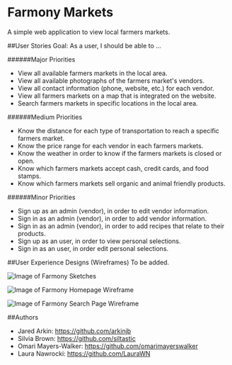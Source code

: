 # Farmony Markets
A simple web application to view local farmers markets.

##User Stories
Goal: As a user, I should be able to ...

######Major Priorities
- View all available farmers markets in the local area.
- View all available photographs of the farmers market's vendors.
- View all contact information (phone, website, etc.) for each vendor.
- View all farmers markets on a map that is integrated on the website.
- Search farmers markets in specific locations in the local area.

######Medium Priorities
- Know the distance for each type of transportation to reach a specific farmers market.
- Know the price range for each vendor in each farmers markets.
- Know the weather in order to know if the farmers markets is closed or open.
- Know which farmers markets accept cash, credit cards, and food stamps.
- Know which farmers markets sell organic and animal friendly products.

######Minor Priorities
- Sign up as an admin (vendor), in order to edit vendor information.
- Sign in as an admin (vendor), in order to add vendor information.
- Sign in as an admin (vendor), in order to add recipes that relate to their products.
- Sign up as an user, in order to view personal selections.
- Sign in as an user, in order edit personal selections.

##User Experience Designs (Wireframes)
To be added.

![Image of Farmony Sketches]()

![Image of Farmony Homepage Wireframe]()

![Image of Farmony Search Page Wireframe]()

##Authors
- Jared Arkin: https://github.com/arkinjb
- Silvia Brown: https://github.com/siltastic
- Omari Mayers-Walker: https://github.com/omarimayerswalker
- Laura Nawrocki: https://github.com/LauraWN